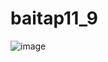 # baitap11_9
![image](https://github.com/user-attachments/assets/86ec7cea-cc88-4727-a5bd-c1cd2ae44773)
